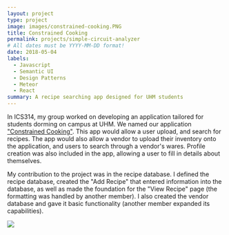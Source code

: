 ```yaml
---
layout: project
type: project
image: images/constrained-cooking.PNG
title: Constrained Cooking
permalink: projects/simple-circuit-analyzer
# All dates must be YYYY-MM-DD format!
date: 2018-05-04
labels:
  - Javascript
  - Semantic UI
  - Design Patterns
  - Meteor
  - React
summary: A recipe searching app designed for UHM students
---
```



In ICS314, my group worked on developing an application tailored for students dorming on campus at UHM.  We named our application ["Constrained Cooking"](https://constrainedcooking.github.io/).  This app would allow a user upload, and search for recipes. The app would also allow a vendor to upload their inventory onto the application, and users to search through a vendor's wares.  Profile creation was also included in the app, allowing a user to fill in details about themselves.

My contribution to the project was in the recipe database.  I defined the recipe database, created the "Add Recipe" that entered information into the database, as well as made the foundation for the "View Recipe" page (the formatting was handled by another member).  I also created the vendor database and gave it basic functionality (another member expanded its capabilities).  

<img class="ui image" src="https://constrainedcooking.github.io/images/viewrecipe.PNG">
